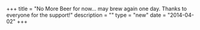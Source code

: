 +++
title = "No More Beer for now... may brew again one day. Thanks to everyone for the support!"
description = ""
type = "new"
date = "2014-04-02"
+++
